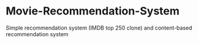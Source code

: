 # Movie-Recommendation-System
Simple recommendation system (IMDB top 250 clone) and content-based recommendation system
